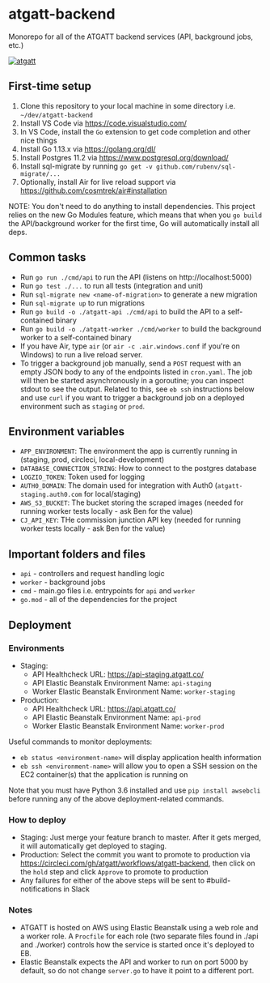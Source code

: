 # atgatt-backend
Monorepo for all of the ATGATT backend services (API, background jobs, etc.)

[![atgatt](https://circleci.com/gh/atgatt/atgatt-backend.svg?style=shield&circle-token=9060018279620b67051bdc70c5cc269ee2422fa9)](https://circleci.com/gh/atgatt/atgatt-backend)

## First-time setup
1. Clone this repository to your local machine in some directory i.e. `~/dev/atgatt-backend`
1. Install VS Code via https://code.visualstudio.com/ 
1. In VS Code, install the `Go` extension to get code completion and other nice things
1. Install Go 1.13.x via https://golang.org/dl/
1. Install Postgres 11.2 via https://www.postgresql.org/download/
1. Install sql-migrate by running `go get -v github.com/rubenv/sql-migrate/...`
1. Optionally, install Air for live reload support via https://github.com/cosmtrek/air#installation

NOTE: You don't need to do anything to install dependencies. This project relies on the new Go Modules feature, which means that when you `go build` the API/background worker for the first time, Go will automatically install all deps.

## Common tasks
- Run `go run ./cmd/api` to run the API (listens on http://localhost:5000)
- Run `go test ./...` to run all tests (integration and unit)
- Run `sql-migrate new <name-of-migration>` to generate a new migration
- Run `sql-migrate up` to run migrations
- Run `go build -o ./atgatt-api ./cmd/api` to build the API to a self-contained binary
- Run `go build -o ./atgatt-worker ./cmd/worker` to build the background worker to a self-contained binary
- If you have Air, type `air` (or `air -c .air.windows.conf` if you're on Windows) to run a live reload server. 
- To trigger a background job manually, send a `POST` request with an empty JSON body to any of the endpoints listed in `cron.yaml`. The job will then be started asynchronously in a goroutine; you can inspect stdout to see the output. Related to this, see `eb ssh` instructions below and use `curl` if you want to trigger a background job on a deployed environment such as `staging` or `prod`.

## Environment variables
- `APP_ENVIRONMENT`: The environment the app is currently running in (staging, prod, circleci, local-development)
- `DATABASE_CONNECTION_STRING`: How to connect to the postgres database
- `LOGZIO_TOKEN`: Token used for logging
- `AUTH0_DOMAIN`: The domain used for integration with Auth0 (`atgatt-staging.auth0.com` for local/staging)
- `AWS_S3_BUCKET`:  The bucket storing the scraped images (needed for running worker tests locally - ask Ben for the value)
- `CJ_API_KEY`: THe commission junction API key (needed for running worker tests locally - ask Ben for the value)

## Important folders and files
- `api` - controllers and request handling logic
- `worker` - background jobs
- `cmd` - main.go files i.e. entrypoints for `api` and `worker`
- `go.mod` - all of the dependencies for the project

## Deployment
### Environments
- Staging: 
    - API Healthcheck URL: https://api-staging.atgatt.co/
    - API Elastic Beanstalk Environment Name: `api-staging`
    - Worker Elastic Beanstalk Environment Name: `worker-staging`
- Production: 
    - API Healthcheck URL: https://api.atgatt.co/
    - API Elastic Beanstalk Environment Name: `api-prod`
    - Worker Elastic Beanstalk Environment Name: `worker-prod`

Useful commands to monitor deployments:
- `eb status <environment-name>` will display application health information
- `eb ssh <environment-name>` will allow you to open a SSH session on the EC2 container(s) that the application is running on

Note that you must have Python 3.6 installed and use `pip install awsebcli` before running any of the above deployment-related commands.

### How to deploy
- Staging: Just merge your feature branch to master. After it gets merged, it will automatically get deployed to staging.
- Production: Select the commit you want to promote to production via https://circleci.com/gh/atgatt/workflows/atgatt-backend, then click on the `hold` step and click `Approve` to promote to production
- Any failures for either of the above steps will be sent to #build-notifications in Slack

### Notes
- ATGATT is hosted on AWS using Elastic Beanstalk using a web role and a worker role. A `Procfile` for each role (two separate files found in ./api and ./worker) controls how the service is started once it's deployed to EB.
- Elastic Beanstalk expects the API and worker to run on port 5000 by default, so do not change `server.go` to have it point to a different port.
